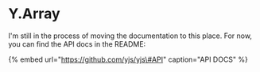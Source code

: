 # Y.Array

I'm still in the process of moving the documentation to this place. For now, you can find the API docs in the README:

{% embed url="https://github.com/yjs/yjs\#API" caption="API DOCS" %}

